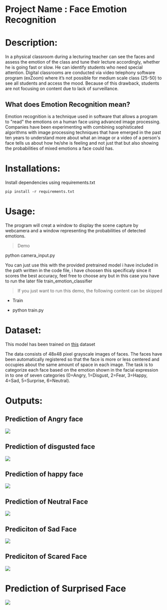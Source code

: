 # Project Name : Face Emotion Recognition


<a id="p1"></a> 
# Description:

In a physical classroom during a lecturing teacher can see the faces and assess the emotion of the
class and tune their lecture accordingly, whether he is going fast or slow. He can identify students who
need special attention. Digital classrooms are conducted via video telephony software program (exZoom) where it’s not possible for medium scale class (25-50) to see all students and access the mood. Because of this drawback, students are not focusing on content due to lack of surveillance.


## What does Emotion Recognition mean?

Emotion recognition is a technique used in software that allows a program to "read" the emotions on a human face using advanced image processing. Companies have been experimenting with combining sophisticated algorithms with image processing techniques that have emerged in the past ten years to understand more about what an image or a video of a person's face tells us about how he/she is feeling and not just that but also showing the probabilities of mixed emotions a face could has.

<a id="p2"></a> 
# Installations:

Install dependencies using requirements.txt

```shell
pip install -r requirements.txt
```

<a id="p3"></a> 
# Usage:

The program will creat a window to display the scene capture by webcamera and a window representing the probabilities of detected emotions.

> Demo

python camera_input.py

You can just use this with the provided pretrained model i have included in the path written in the code file, i have choosen this specificaly since it scores the best accuracy, feel free to choose any but in this case you have to run the later file train_emotion_classifier
> If you just want to run this demo, the following content can be skipped
- Train

- python train.py


<a id="p4"></a> 
# Dataset:

This model has been trained on [this](https://www.kaggle.com/c/3364/download-all) dataset

The data consists of 48x48 pixel grayscale images of faces. The faces have been automatically registered so that the face is more or less centered and occupies about the same amount of space in each image. The task is to categorize each face based on the emotion shown in the facial expression in to one of seven categories (0=Angry, 1=Disgust, 2=Fear, 3=Happy, 4=Sad, 5=Surprise, 6=Neutral).

# Outputs: 

## Prediction of Angry face
![](https://github.com/Shivaswaroopjp/Face-Emotion-Recognition/blob/main/emotions/arngry.jpg)

## Prediction of disgusted face
![](https://github.com/Shivaswaroopjp/Face-Emotion-Recognition/blob/main/emotions/disgust.jpg)

## Prediction of happy face
![](https://github.com/Shivaswaroopjp/Face-Emotion-Recognition/blob/main/emotions/happy.png)

## Prediction of Neutral Face
![](https://github.com/Shivaswaroopjp/Face-Emotion-Recognition/blob/main/emotions/neutral.jpg)

## Prediciton of Sad Face
![](https://github.com/Shivaswaroopjp/Face-Emotion-Recognition/blob/main/emotions/sad.png)

## Prediciton of Scared Face
![](https://github.com/Shivaswaroopjp/Face-Emotion-Recognition/blob/main/emotions/scared.png)

# Prediction of Surprised Face
![](https://github.com/Shivaswaroopjp/Face-Emotion-Recognition/blob/main/emotions/surprised.png)





